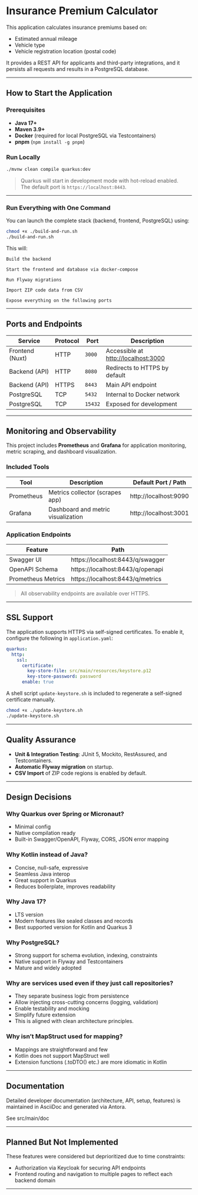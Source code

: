 # Insurance Premium Calculator

This application calculates insurance premiums based on:

- Estimated annual mileage
- Vehicle type
- Vehicle registration location (postal code)

It provides a REST API for applicants and third-party integrations, and it persists all requests and results in a
PostgreSQL database.

---

## How to Start the Application

### Prerequisites

- **Java 17+**
- **Maven 3.9+**
- **Docker** (required for local PostgreSQL via Testcontainers)
- **pnpm** (`npm install -g pnpm`)

### Run Locally

```bash
./mvnw clean compile quarkus:dev
```

> Quarkus will start in development mode with hot-reload enabled.  
> The default port is `https://localhost:8443`.

---

### Run Everything with One Command

You can launch the complete stack (backend, frontend, PostgreSQL) using:

```bash
chmod +x ./build-and-run.sh
./build-and-run.sh
```

This will:

    Build the backend

    Start the frontend and database via docker-compose

    Run Flyway migrations

    Import ZIP code data from CSV

    Expose everything on the following ports

---

## Ports and Endpoints

| Service         | Protocol | Port    | Description                                                  |
|-----------------|----------|---------|--------------------------------------------------------------|
| Frontend (Nuxt) | HTTP     | `3000`  | Accessible at [http://localhost:3000](http://localhost:3000) |
| Backend (API)   | HTTP     | `8080`  | Redirects to HTTPS by default                                |
| Backend (API)   | HTTPS    | `8443`  | Main API endpoint                                            | |
| PostgreSQL      | TCP      | `5432`  | Internal to Docker network                                   |
| PostgreSQL      | TCP      | `15432` | Exposed for development                                      |

---

## Monitoring and Observability

This project includes **Prometheus** and **Grafana** for application monitoring, metric scraping, and dashboard
visualization.

### Included Tools

| Tool       | Description                        | Default Port / Path   |
|------------|------------------------------------|-----------------------|
| Prometheus | Metrics collector (scrapes app)    | http://localhost:9090 |
| Grafana    | Dashboard and metric visualization | http://localhost:3001 |

### Application Endpoints

| Feature            | Path                             |
|--------------------|----------------------------------|
| Swagger UI         | https://localhost:8443/q/swagger |
| OpenAPI Schema     | https://localhost:8443/q/openapi |
| Prometheus Metrics | https://localhost:8443/q/metrics |

> All observability endpoints are available over HTTPS.
---

## SSL Support

The application supports HTTPS via self-signed certificates.
To enable it, configure the following in `application.yaml`:

```yaml
quarkus:
  http:
    ssl:
      certificate:
        key-store-file: src/main/resources/keystore.p12
        key-store-password: password
      enable: true
```

A shell script `update-keystore.sh` is included to regenerate a self-signed certificate manually.

```bash
chmod +x ./update-keystore.sh
./update-keystore.sh
```

---

## Quality Assurance

- **Unit & Integration Testing**: JUnit 5, Mockito, RestAssured, and Testcontainers.
- **Automatic Flyway migration** on startup.
- **CSV Import** of ZIP code regions is enabled by default.

---

## Design Decisions

### Why Quarkus over Spring or Micronaut?

- Minimal config
- Native compilation ready
- Built-in Swagger/OpenAPI, Flyway, CORS, JSON error mapping

### Why Kotlin instead of Java?

- Concise, null-safe, expressive
- Seamless Java interop
- Great support in Quarkus
- Reduces boilerplate, improves readability

### Why Java 17?

- LTS version
- Modern features like sealed classes and records
- Best supported version for Kotlin and Quarkus 3

### Why PostgreSQL?

- Strong support for schema evolution, indexing, constraints
- Native support in Flyway and Testcontainers
- Mature and widely adopted

### Why are services used even if they just call repositories?

- They separate business logic from persistence
- Allow injecting cross-cutting concerns (logging, validation)
- Enable testability and mocking
- Simplify future extension
- This is aligned with clean architecture principles.

### Why isn’t MapStruct used for mapping?

- Mappings are straightforward and few
- Kotlin does not support MapStruct well
- Extension functions (.toDTO() etc.) are more idiomatic in Kotlin

---

## Documentation

Detailed developer documentation (architecture, API, setup, features) is maintained in AsciiDoc and generated via
Antora.

See src/main/doc

---

## Planned But Not Implemented

These features were considered but deprioritized due to time constraints:

- Authorization via Keycloak for securing API endpoints
- Frontend routing and navigation to multiple pages to reflect each backend domain

---